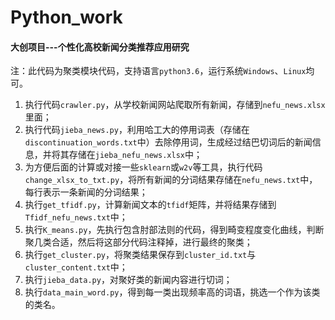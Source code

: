 # Python_work
#### 大创项目---个性化高校新闻分类推荐应用研究

注：此代码为聚类模块代码，支持语言`python3.6`，运行系统`Windows`、`Linux`均可。

1. 执行代码`crawler.py`，从学校新闻网站爬取所有新闻，存储到`nefu_news.xlsx`里面；
2. 执行代码`jieba_news.py`，利用哈工大的停用词表（存储在`discontinuation_words.txt`中）去除停用词，生成经过结巴切词后的新闻信息，并将其存储在`jieba_nefu_news.xlsx`中；
3. 为方便后面的计算或对接一些`sklearn`或`w2v`等工具，执行代码`change_xlsx_to_txt.py`，将所有新闻的分词结果存储在`nefu_news.txt`中，每行表示一条新闻的分词结果；
4. 执行`get_tfidf.py`，计算新闻文本的`tfidf`矩阵，并将结果存储到`Tfidf_nefu_news.txt`中；
5. 执行`K_means.py`，先执行包含肘部法则的代码，得到畸变程度变化曲线，判断聚几类合适，然后将这部分代码注释掉，进行最终的聚类；
6. 执行`get_cluster.py`，将聚类结果保存到`cluster_id.txt`与`cluster_content.txt`中；
7. 执行`jieba_data.py`，对聚好类的新闻内容进行切词；
8. 执行`data_main_word.py`，得到每一类出现频率高的词语，挑选一个作为该类的类名。